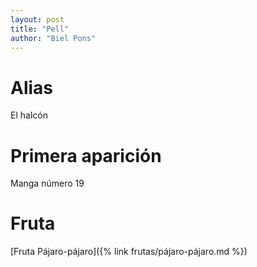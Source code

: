 ```yaml
---
layout: post
title: "Pell"
author: "Biel Pons"
---
```


# Alias

El halcón

# Primera aparición

Manga número 19

# Fruta

[Fruta Pájaro-pájaro]({% link frutas/pájaro-pájaro.md %})